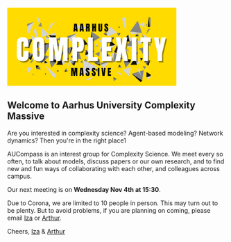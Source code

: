 ![image]( /images/ACM2.png)

## Welcome to Aarhus University Complexity Massive

Are you interested in complexity science? Agent-based modeling? Network dynamics? Then you're in the right place1

AUCompass is an interest group for Complexity Science. We meet every so often, to talk about models, discuss papers or our own research, and to find new and fun ways of collaborating with each other, and colleagues across campus. 

Our next meeting is on **Wednesday Nov 4th at 15:30**. 

Due to Corona, we are limited to 10 people in person. This may turn out to be plenty. But to avoid problems, if you are planning on coming, please email [Iza](iromanowska@aias.au.dk) or [Arthur](arthur@mgmt.au.dk).

Cheers,
[Iza](https://aias.au.dk/aias-fellows/iza-romanowska/) & [Arthur](https://pure.au.dk/portal/da/persons/hermes-arthur-hjorth(b6da5c3f-dc2f-4376-a964-cec167d512e6).html)

